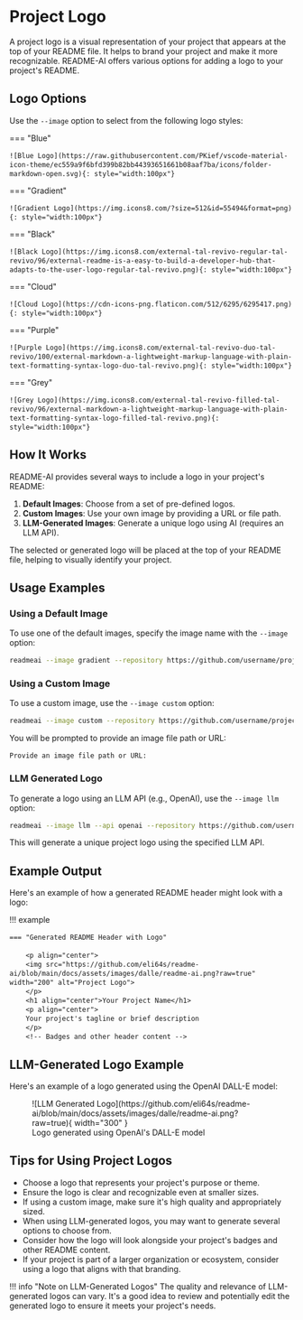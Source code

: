# Project Logo

A project logo is a visual representation of your project that appears at the top of your README file. It helps to brand your project and make it more recognizable. README-AI offers various options for adding a logo to your project's README.

## Logo Options

Use the `--image` option to select from the following logo styles:

=== "Blue"

    ![Blue Logo](https://raw.githubusercontent.com/PKief/vscode-material-icon-theme/ec559a9f6bfd399b82bb44393651661b08aaf7ba/icons/folder-markdown-open.svg){: style="width:100px"}

=== "Gradient"

    ![Gradient Logo](https://img.icons8.com/?size=512&id=55494&format=png){: style="width:100px"}

=== "Black"

    ![Black Logo](https://img.icons8.com/external-tal-revivo-regular-tal-revivo/96/external-readme-is-a-easy-to-build-a-developer-hub-that-adapts-to-the-user-logo-regular-tal-revivo.png){: style="width:100px"}

=== "Cloud"

    ![Cloud Logo](https://cdn-icons-png.flaticon.com/512/6295/6295417.png){: style="width:100px"}

=== "Purple"

    ![Purple Logo](https://img.icons8.com/external-tal-revivo-duo-tal-revivo/100/external-markdown-a-lightweight-markup-language-with-plain-text-formatting-syntax-logo-duo-tal-revivo.png){: style="width:100px"}

=== "Grey"

    ![Grey Logo](https://img.icons8.com/external-tal-revivo-filled-tal-revivo/96/external-markdown-a-lightweight-markup-language-with-plain-text-formatting-syntax-logo-filled-tal-revivo.png){: style="width:100px"}

## How It Works

README-AI provides several ways to include a logo in your project's README:

1. **Default Images**: Choose from a set of pre-defined logos.
2. **Custom Images**: Use your own image by providing a URL or file path.
3. **LLM-Generated Images**: Generate a unique logo using AI (requires an LLM API).

The selected or generated logo will be placed at the top of your README file, helping to visually identify your project.

## Usage Examples

### Using a Default Image

To use one of the default images, specify the image name with the `--image` option:

```bash
readmeai --image gradient --repository https://github.com/username/project
```

### Using a Custom Image

To use a custom image, use the `--image custom` option:

```bash
readmeai --image custom --repository https://github.com/username/project
```

You will be prompted to provide an image file path or URL:

```console
Provide an image file path or URL:
```

### LLM Generated Logo

To generate a logo using an LLM API (e.g., OpenAI), use the `--image llm` option:

```bash
readmeai --image llm --api openai --repository https://github.com/username/project
```

This will generate a unique project logo using the specified LLM API.

## Example Output

Here's an example of how a generated README header might look with a logo:

!!! example

    === "Generated README Header with Logo"

        <p align="center">
        <img src="https://github.com/eli64s/readme-ai/blob/main/docs/assets/images/dalle/readme-ai.png?raw=true" width="200" alt="Project Logo">
        </p>
        <h1 align="center">Your Project Name</h1>
        <p align="center">
        Your project's tagline or brief description
        </p>
        <!-- Badges and other header content -->

## LLM-Generated Logo Example

Here's an example of a logo generated using the OpenAI DALL-E model:


<figure markdown>
  ![LLM Generated Logo](https://github.com/eli64s/readme-ai/blob/main/docs/assets/images/dalle/readme-ai.png?raw=true){ width="300" }
  <figcaption>Logo generated using OpenAI's DALL-E model</figcaption>
</figure>

## Tips for Using Project Logos

- Choose a logo that represents your project's purpose or theme.
- Ensure the logo is clear and recognizable even at smaller sizes.
- If using a custom image, make sure it's high quality and appropriately sized.
- When using LLM-generated logos, you may want to generate several options to choose from.
- Consider how the logo will look alongside your project's badges and other README content.
- If your project is part of a larger organization or ecosystem, consider using a logo that aligns with that branding.

!!! info "Note on LLM-Generated Logos"
The quality and relevance of LLM-generated logos can vary. It's a good idea to review and potentially edit the generated logo to ensure it meets your project's needs.
